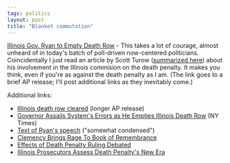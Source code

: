 ```yaml
---
tags: politics
layout: post
title: "Blanket commutation"
---
```




<a href="http://www.washingtonpost.com/wp-dyn/articles/A42290-2003Jan11.html">Illinois Gov. Ryan to Empty Death Row</a> - This takes a lot of courage, almost unheard of in today's batch of poll-driven now-centered politicians. Coincidentally I just read an article by Scott Turow (<a href="http://www.azstarnet.com/star/mon/30106editdeathpenalty.html">summarized here</a>) about his involvement in the Illinois commision on the death penalty. It makes you think, even if you're as against the death penalty as I am. (The link goes to a brief AP release; I'll post additional links as they inevitably come.)

<p>Additional links:</p>

<p><ul>
 <li><a href="http://www.salon.com/news/wire/2003/01/11/ill_death_row/index.html">Illinois death row cleared</a> (longer AP release)</li>
 <li><a href="http://www.nytimes.com/2003/01/12/national/12DEAT.html">Governor Assails System's Errors as He Empties Illinois Death Row</a> (NY Times)</li>
 <li><a href="http://www.salon.com/news/feature/2003/01/14/ryan/index.html">Text of Ryan's speech</a> ("somewhat condensed")</li>
 <li><a href="http://www.washingtonpost.com/wp-dyn/articles/A52026-2003Jan13.html">Clemency Brings Rage To Book of Remembrance</a></li>
 <li><a href="http://www.washingtonpost.com/wp-dyn/articles/A47402-2003Jan12.html">Effects of Death Penalty Ruling Debated</a></li>
 <li><a href="http://www.nytimes.com/2003/01/14/national/14DEAT.html">Illinois Prosecutors Assess Death Penalty's New Era</a></li>
</ul>



